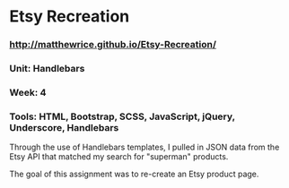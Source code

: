 # Etsy Recreation
### http://matthewrice.github.io/Etsy-Recreation/
### Unit: Handlebars
### Week: 4
### Tools: HTML, Bootstrap, SCSS, JavaScript, jQuery, Underscore, Handlebars

Through the use of Handlebars templates, I pulled in JSON data from the Etsy API that matched my search for "superman" products. 

The goal of this assignment was to re-create an Etsy product page.
